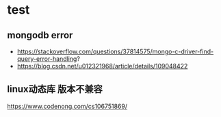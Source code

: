 # test

## mongodb error
  * https://stackoverflow.com/questions/37814575/mongo-c-driver-find-query-error-handling?
  * https://blog.csdn.net/u012321968/article/details/109048422
## linux动态库 版本不兼容
 https://www.codenong.com/cs106751869/

